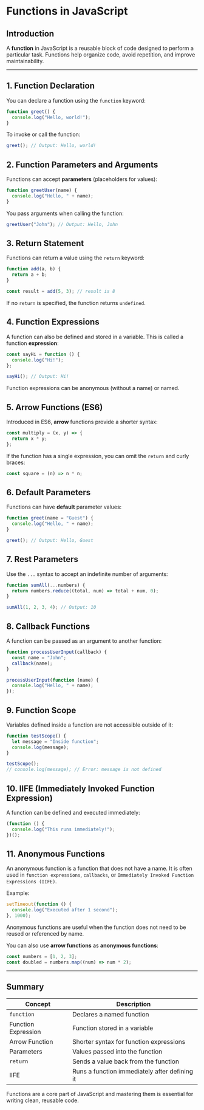 # Functions in JavaScript

## Introduction

A **function** in JavaScript is a reusable block of code designed to perform a particular task. Functions help organize code, avoid repetition, and improve maintainability.

---

## 1. Function Declaration

You can declare a function using the `function` keyword:

```javascript
function greet() {
  console.log("Hello, world!");
}
```

To invoke or call the function:

```js
greet(); // Output: Hello, world!
```

## 2. Function Parameters and Arguments

Functions can accept **parameters** (placeholders for values):

```js
function greetUser(name) {
  console.log("Hello, " + name);
}
```

You pass arguments when calling the function:

```js
greetUser("John"); // Output: Hello, John
```

## 3. Return Statement

Functions can return a value using the `return` keyword:

```js
function add(a, b) {
  return a + b;
}

const result = add(5, 3); // result is 8
```

If no `return` is specified, the function returns `undefined`.

## 4. Function Expressions

A function can also be defined and stored in a variable. This is called a function **expression**:

```js
const sayHi = function () {
  console.log("Hi!");
};

sayHi(); // Output: Hi!
```

Function expressions can be anonymous (without a name) or named.

## 5. Arrow Functions (ES6)

Introduced in ES6, **arrow** functions provide a shorter syntax:

```js
const multiply = (x, y) => {
  return x * y;
};
```

If the function has a single expression, you can omit the `return` and curly braces:

```js
const square = (n) => n * n;
```

## 6. Default Parameters

Functions can have **default** parameter values:

```js
function greet(name = "Guest") {
  console.log("Hello, " + name);
}

greet(); // Output: Hello, Guest
```

## 7. Rest Parameters

Use the `...` syntax to accept an indefinite number of arguments:

```js
function sumAll(...numbers) {
  return numbers.reduce((total, num) => total + num, 0);
}

sumAll(1, 2, 3, 4); // Output: 10
```

## 8. Callback Functions

A function can be passed as an argument to another function:

```js
function processUserInput(callback) {
  const name = "John";
  callback(name);
}

processUserInput(function (name) {
  console.log("Hello, " + name);
});
```

## 9. Function Scope

Variables defined inside a function are not accessible outside of it:

```js
function testScope() {
  let message = "Inside function";
  console.log(message);
}

testScope();
// console.log(message); // Error: message is not defined
```

## 10. IIFE (Immediately Invoked Function Expression)

A function can be defined and executed immediately:

```js
(function () {
  console.log("This runs immediately!");
})();
```

## 11. Anonymous Functions

An anonymous function is a function that does not have a name. It is often used in `function expressions`, `callbacks`, or `Immediately Invoked Function Expressions (IIFE)`.

Example:

```js
setTimeout(function () {
  console.log("Executed after 1 second");
}, 1000);
```

Anonymous functions are useful when the function does not need to be reused or referenced by name.

You can also use **arrow functions** as **anonymous functions**:

```js
const numbers = [1, 2, 3];
const doubled = numbers.map((num) => num * 2);
```

---

## Summary

| Concept             | Description                                   |
| ------------------- | --------------------------------------------- |
| `function`          | Declares a named function                     |
| Function Expression | Function stored in a variable                 |
| Arrow Function      | Shorter syntax for function expressions       |
| Parameters          | Values passed into the function               |
| `return`            | Sends a value back from the function          |
| IIFE                | Runs a function immediately after defining it |

Functions are a core part of JavaScript and mastering them is essential for writing clean, reusable code.
